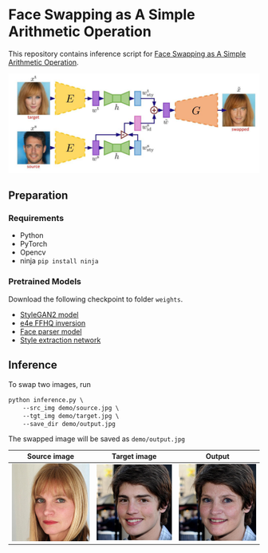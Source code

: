 # Face Swapping as A Simple Arithmetic Operation
This repository contains inference script for [Face Swapping as A Simple Arithmetic Operation](https://arxiv.org/abs/2211.10812).

![model](demo/model.jpg)

## Preparation
### Requirements

* Python
* PyTorch
* Opencv
* ninja `pip install ninja`

### Pretrained Models

Download the following checkpoint to folder `weights`.

* [StyleGAN2 model](https://drive.google.com/file/d/1EM87UquaoQmk17Q8d5kYIAHqu0dkYqdT/view)
* [e4e FFHQ inversion](https://drive.google.com/file/d/1cUv_reLE6k3604or78EranS7XzuVMWeO/view)
* [Face parser model](https://github.com/truongvu2000nd/AFS/releases/download/v1.0/face_parsing.pth)
* [Style extraction network](https://github.com/truongvu2000nd/AFS/releases/download/v1.0/style_extraction.pth)

## Inference
To swap two images, run
```
python inference.py \
    --src_img demo/source.jpg \
    --tgt_img demo/target.jpg \
    --save_dir demo/output.jpg
```

The swapped image will be saved as `demo/output.jpg`

Source image             |  Target image                |  Output
:-------------------------:|:-------------------------: |:-------------------------:
![](demo/source.jpg)  |  ![](demo/target.jpg)  |  ![](demo/output.jpg)